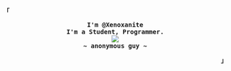 <div align="justify">
<p align="left"><strong><samp>「</samp></strong></p>
  <p align="center">
    <samp>
      <b>
        I'm @Xenoxanite
      <br>
        I'm a Student, Programmer.
      </b>
      <br>
        <image src="https://readme-typing-svg.demolab.com?font=Fira+code&pause=1000&color=89B4FA&center=true&vCenter=true&width=650&height=80&lines=I'm+dumb;Just+a+little+brat;Linux+enthusiast;Learning+machine+learning;Interested+in+machine+learning+%26+ethical+hacking)](https://git.io/typing-svg">
      <br>
      <b>
        ~ anonymous guy ~
      </b>
    </samp>
  </p>
<p align="right"><strong><samp>」</samp></strong></p>
</div>